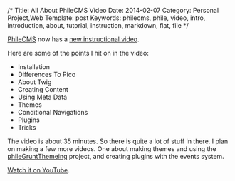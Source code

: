 /*
Title: All About PhileCMS Video
Date: 2014-02-07
Category: Personal Project,Web
Template: post
Keywords: philecms, phile, video, intro, introduction, about, tutorial, instruction, markdown, flat, file
*/

[PhileCMS](https://github.com/PhileCMS/Phile) now has a [new instructional video](http://www.youtube.com/watch?v=8GLMe371RuI).

Here are some of the points I hit on in the video:

* Installation
* Differences To Pico
* About Twig
* Creating Content
* Using Meta Data
* Themes
* Conditional Navigations
* Plugins
* Tricks

The video is about 35 minutes. So there is quite a lot of stuff in there. I plan on making a few more videos. One about making themes and using the [phileGruntThemeing](https://github.com/PhileCMS/phileGruntThemeing) project, and creating plugins with the events system.

[Watch it on YouTube](http://www.youtube.com/watch?v=8GLMe371RuI).
